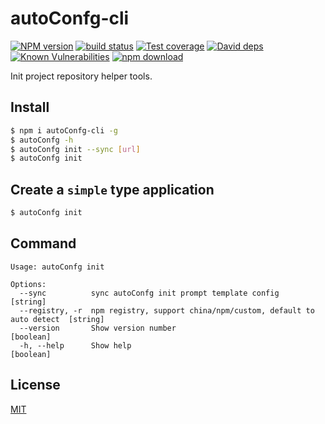 autoConfg-cli
=======

[![NPM version][npm-image]][npm-url]
[![build status][travis-image]][travis-url]
[![Test coverage][codecov-image]][codecov-url]
[![David deps][david-image]][david-url]
[![Known Vulnerabilities][snyk-image]][snyk-url]
[![npm download][download-image]][download-url]

[npm-image]: https://img.shields.io/npm/v/autoconfg-cli.svg?style=flat-square
[npm-url]: https://npmjs.org/package/autoconfg-cli
[travis-image]: https://img.shields.io/travis/a526672351/autoConfg-cli.svg?style=flat-square
[travis-url]: https://travis-ci.org/a526672351/autoConfg-cli
[codecov-image]: https://codecov.io/gh/a526672351/autoConfg-cli/branch/master/graph/badge.svg
[codecov-url]: https://codecov.io/gh/a526672351/autoConfg-cli
[david-image]: https://img.shields.io/david/a526672351/autoConfg-cli.svg?style=flat-square
[david-url]: https://david-dm.org/a526672351/autoConfg-cli
[snyk-image]: https://snyk.io/test/npm/autoconfg-cli/badge.svg?style=flat-square
[snyk-url]: https://snyk.io/test/npm/autoconfg-cli
[download-image]: https://img.shields.io/npm/dm/autoconfg-cli.svg?style=flat-square
[download-url]: https://npmjs.org/package/autoconfg-cli

Init project repository helper tools.

## Install

```bash
$ npm i autoConfg-cli -g
$ autoConfg -h
$ autoConfg init --sync [url]
$ autoConfg init
```

## Create a `simple` type application

```bash
$ autoConfg init
```

## Command

```
Usage: autoConfg init

Options:
  --sync          sync autoConfg init prompt template config                      [string]
  --registry, -r  npm registry, support china/npm/custom, default to auto detect  [string]
  --version       Show version number                                             [boolean]
  -h, --help      Show help                                                       [boolean]
```

## License

[MIT](LICENSE)
